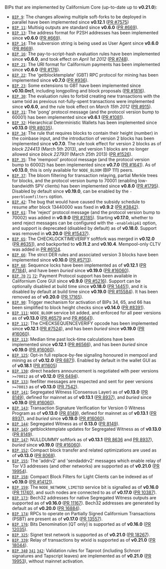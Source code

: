 BIPs that are implemented by Californium Core (up-to-date up to **v0.21.0**):

* [`BIP 9`](https://github.com/californium252/bips/blob/master/bip-0009.mediawiki): The changes allowing multiple soft-forks to be deployed in parallel have been implemented since **v0.12.1**  ([PR #7575](https://github.com/californium252/californium252/pull/7575))
* [`BIP 11`](https://github.com/californium252/bips/blob/master/bip-0011.mediawiki): Multisig outputs are standard since **v0.6.0** ([PR #669](https://github.com/californium252/californium252/pull/669)).
* [`BIP 13`](https://github.com/californium252/bips/blob/master/bip-0013.mediawiki): The address format for P2SH addresses has been implemented since **v0.6.0** ([PR #669](https://github.com/californium252/californium252/pull/669)).
* [`BIP 14`](https://github.com/californium252/bips/blob/master/bip-0014.mediawiki): The subversion string is being used as User Agent since **v0.6.0** ([PR #669](https://github.com/californium252/californium252/pull/669)).
* [`BIP 16`](https://github.com/californium252/bips/blob/master/bip-0016.mediawiki): The pay-to-script-hash evaluation rules have been implemented since **v0.6.0**, and took effect on *April 1st 2012* ([PR #748](https://github.com/californium252/californium252/pull/748)).
* [`BIP 21`](https://github.com/californium252/bips/blob/master/bip-0021.mediawiki): The URI format for Californium payments has been implemented since **v0.6.0** ([PR #176](https://github.com/californium252/californium252/pull/176)).
* [`BIP 22`](https://github.com/californium252/bips/blob/master/bip-0022.mediawiki): The 'getblocktemplate' (GBT) RPC protocol for mining has been implemented since **v0.7.0** ([PR #936](https://github.com/californium252/californium252/pull/936)).
* [`BIP 23`](https://github.com/californium252/bips/blob/master/bip-0023.mediawiki): Some extensions to GBT have been implemented since **v0.10.0rc1**, including longpolling and block proposals ([PR #1816](https://github.com/californium252/californium252/pull/1816)).
* [`BIP 30`](https://github.com/californium252/bips/blob/master/bip-0030.mediawiki): The evaluation rules to forbid creating new transactions with the same txid as previous not-fully-spent transactions were implemented since **v0.6.0**, and the rule took effect on *March 15th 2012* ([PR #915](https://github.com/californium252/californium252/pull/915)).
* [`BIP 31`](https://github.com/californium252/bips/blob/master/bip-0031.mediawiki): The 'pong' protocol message (and the protocol version bump to 60001) has been implemented since **v0.6.1** ([PR #1081](https://github.com/californium252/californium252/pull/1081)).
* [`BIP 32`](https://github.com/californium252/bips/blob/master/bip-0032.mediawiki): Hierarchical Deterministic Wallets has been implemented since **v0.13.0** ([PR #8035](https://github.com/californium252/californium252/pull/8035)).
* [`BIP 34`](https://github.com/californium252/bips/blob/master/bip-0034.mediawiki): The rule that requires blocks to contain their height (number) in the coinbase input, and the introduction of version 2 blocks has been implemented since **v0.7.0**. The rule took effect for version 2 blocks as of *block 224413* (March 5th 2013), and version 1 blocks are no longer allowed since *block 227931* (March 25th 2013) ([PR #1526](https://github.com/californium252/californium252/pull/1526)).
* [`BIP 35`](https://github.com/californium252/bips/blob/master/bip-0035.mediawiki): The 'mempool' protocol message (and the protocol version bump to 60002) has been implemented since **v0.7.0** ([PR #1641](https://github.com/californium252/californium252/pull/1641)). As of **v0.13.0**, this is only available for `NODE_BLOOM` (BIP 111) peers.
* [`BIP 37`](https://github.com/californium252/bips/blob/master/bip-0037.mediawiki): The bloom filtering for transaction relaying, partial Merkle trees for blocks, and the protocol version bump to 70001 (enabling low-bandwidth SPV clients) has been implemented since **v0.8.0** ([PR #1795](https://github.com/californium252/californium252/pull/1795)). Disabled by default since **v0.19.0**, can be enabled by the `-peerbloomfilters` option.
* [`BIP 42`](https://github.com/californium252/bips/blob/master/bip-0042.mediawiki): The bug that would have caused the subsidy schedule to resume after block 13440000 was fixed in **v0.9.2** ([PR #3842](https://github.com/californium252/californium252/pull/3842)).
* [`BIP 61`](https://github.com/californium252/bips/blob/master/bip-0061.mediawiki): The 'reject' protocol message (and the protocol version bump to 70002) was added in **v0.9.0** ([PR #3185](https://github.com/californium252/californium252/pull/3185)). Starting **v0.17.0**, whether to send reject messages can be configured with the `-enablebip61` option, and support is deprecated (disabled by default) as of **v0.18.0**. Support was removed in **v0.20.0** ([PR #15437](https://github.com/californium252/californium252/pull/15437)).
* [`BIP 65`](https://github.com/californium252/bips/blob/master/bip-0065.mediawiki): The CHECKLOCKTIMEVERIFY softfork was merged in **v0.12.0** ([PR #6351](https://github.com/californium252/californium252/pull/6351)), and backported to **v0.11.2** and **v0.10.4**. Mempool-only CLTV was added in [PR #6124](https://github.com/californium252/californium252/pull/6124).
* [`BIP 66`](https://github.com/californium252/bips/blob/master/bip-0066.mediawiki): The strict DER rules and associated version 3 blocks have been implemented since **v0.10.0** ([PR #5713](https://github.com/californium252/californium252/pull/5713)).
* [`BIP 68`](https://github.com/californium252/bips/blob/master/bip-0068.mediawiki): Sequence locks have been implemented as of **v0.12.1**  ([PR #7184](https://github.com/californium252/californium252/pull/7184)), and have been *buried* since **v0.19.0** ([PR #16060](https://github.com/californium252/californium252/pull/16060)).
* [`BIP 70`](https://github.com/californium252/bips/blob/master/bip-0070.mediawiki) [`71`](https://github.com/californium252/bips/blob/master/bip-0071.mediawiki) [`72`](https://github.com/californium252/bips/blob/master/bip-0072.mediawiki):
  Payment Protocol support has been available in Californium Core GUI since **v0.9.0** ([PR #5216](https://github.com/californium252/californium252/pull/5216)).
  Support can be optionally disabled at build time since **v0.18.0** ([PR 14451](https://github.com/californium252/californium252/pull/14451)),
  and it is disabled by default at build time since **v0.19.0** ([PR #15584](https://github.com/californium252/californium252/pull/15584)).
  It has been removed as of **v0.20.0** ([PR 17165](https://github.com/californium252/californium252/pull/17165)).
* [`BIP 90`](https://github.com/californium252/bips/blob/master/bip-0090.mediawiki): Trigger mechanism for activation of BIPs 34, 65, and 66 has been simplified to block height checks since **v0.14.0** ([PR #8391](https://github.com/californium252/californium252/pull/8391)).
* [`BIP 111`](https://github.com/californium252/bips/blob/master/bip-0111.mediawiki): `NODE_BLOOM` service bit added, and enforced for all peer versions as of **v0.13.0** ([PR #6579](https://github.com/californium252/californium252/pull/6579) and [PR #6641](https://github.com/californium252/californium252/pull/6641)).
* [`BIP 112`](https://github.com/californium252/bips/blob/master/bip-0112.mediawiki): The CHECKSEQUENCEVERIFY opcode has been implemented since **v0.12.1** ([PR #7524](https://github.com/californium252/californium252/pull/7524)), and has been *buried* since **v0.19.0** ([PR #16060](https://github.com/californium252/californium252/pull/16060)).
* [`BIP 113`](https://github.com/californium252/bips/blob/master/bip-0113.mediawiki): Median time past lock-time calculations have been implemented since **v0.12.1** ([PR #6566](https://github.com/californium252/californium252/pull/6566)), and has been *buried* since **v0.19.0** ([PR #16060](https://github.com/californium252/californium252/pull/16060)).
* [`BIP 125`](https://github.com/californium252/bips/blob/master/bip-0125.mediawiki): Opt-in full replace-by-fee signaling honoured in mempool and mining as of **v0.12.0** ([PR 6871](https://github.com/californium252/californium252/pull/6871)). Enabled by default in the wallet GUI as of **v0.18.1** ([PR #11605](https://github.com/californium252/californium252/pull/11605))
* [`BIP 130`](https://github.com/californium252/bips/blob/master/bip-0130.mediawiki): direct headers announcement is negotiated with peer versions `>=70012` as of **v0.12.0** ([PR 6494](https://github.com/californium252/californium252/pull/6494)).
* [`BIP 133`](https://github.com/californium252/bips/blob/master/bip-0133.mediawiki): feefilter messages are respected and sent for peer versions `>=70013` as of **v0.13.0** ([PR 7542](https://github.com/californium252/californium252/pull/7542)).
* [`BIP 141`](https://github.com/californium252/bips/blob/master/bip-0141.mediawiki): Segregated Witness (Consensus Layer) as of **v0.13.0** ([PR 8149](https://github.com/californium252/californium252/pull/8149)), defined for mainnet as of **v0.13.1** ([PR 8937](https://github.com/californium252/californium252/pull/8937)), and *buried* since **v0.19.0** ([PR #16060](https://github.com/californium252/californium252/pull/16060)).
* [`BIP 143`](https://github.com/californium252/bips/blob/master/bip-0143.mediawiki): Transaction Signature Verification for Version 0 Witness Program as of **v0.13.0** ([PR 8149](https://github.com/californium252/californium252/pull/8149)), defined for mainnet as of **v0.13.1** ([PR 8937](https://github.com/californium252/californium252/pull/8937)), and *buried* since **v0.19.0** ([PR #16060](https://github.com/californium252/californium252/pull/16060)).
* [`BIP 144`](https://github.com/californium252/bips/blob/master/bip-0144.mediawiki): Segregated Witness as of **0.13.0** ([PR 8149](https://github.com/californium252/californium252/pull/8149)).
* [`BIP 145`](https://github.com/californium252/bips/blob/master/bip-0145.mediawiki): getblocktemplate updates for Segregated Witness as of **v0.13.0** ([PR 8149](https://github.com/californium252/californium252/pull/8149)).
* [`BIP 147`](https://github.com/californium252/bips/blob/master/bip-0147.mediawiki): NULLDUMMY softfork as of **v0.13.1** ([PR 8636](https://github.com/californium252/californium252/pull/8636) and [PR 8937](https://github.com/californium252/californium252/pull/8937)), *buried* since **v0.19.0** ([PR #16060](https://github.com/californium252/californium252/pull/16060)).
* [`BIP 152`](https://github.com/californium252/bips/blob/master/bip-0152.mediawiki): Compact block transfer and related optimizations are used as of **v0.13.0** ([PR 8068](https://github.com/californium252/californium252/pull/8068)).
* [`BIP 155`](https://github.com/californium252/bips/blob/master/bip-0155.mediawiki): The 'addrv2' and 'sendaddrv2' messages which enable relay of Tor V3 addresses (and other networks) are supported as of **v0.21.0** ([PR 19954](https://github.com/californium252/californium252/pull/19954)).
* [`BIP 158`](https://github.com/californium252/bips/blob/master/bip-0158.mediawiki): Compact Block Filters for Light Clients can be indexed as of **v0.19.0** ([PR #14121](https://github.com/californium252/californium252/pull/14121)).
* [`BIP 159`](https://github.com/californium252/bips/blob/master/bip-0159.mediawiki): The `NODE_NETWORK_LIMITED` service bit is signalled as of **v0.16.0** ([PR 11740](https://github.com/californium252/californium252/pull/11740)), and such nodes are connected to as of **v0.17.0** ([PR 10387](https://github.com/californium252/californium252/pull/10387)).
* [`BIP 173`](https://github.com/californium252/bips/blob/master/bip-0173.mediawiki): Bech32 addresses for native Segregated Witness outputs are supported as of **v0.16.0** ([PR 11167](https://github.com/californium252/californium252/pull/11167)). Bech32 addresses are generated by default as of **v0.20.0** ([PR 16884](https://github.com/californium252/californium252/pull/16884)).
* [`BIP 174`](https://github.com/californium252/bips/blob/master/bip-0174.mediawiki): RPCs to operate on Partially Signed Californium Transactions (PSBT) are present as of **v0.17.0** ([PR 13557](https://github.com/californium252/californium252/pull/13557)).
* [`BIP 176`](https://github.com/californium252/bips/blob/master/bip-0176.mediawiki): Bits Denomination [QT only] is supported as of **v0.16.0** ([PR 12035](https://github.com/californium252/californium252/pull/12035)).
* [`BIP 325`](https://github.com/californium252/bips/blob/master/bip-0325.mediawiki): Signet test network is supported as of **v0.21.0** ([PR 18267](https://github.com/californium252/californium252/pull/18267)).
* [`BIP 339`](https://github.com/californium252/bips/blob/master/bip-0339.mediawiki): Relay of transactions by wtxid is supported as of **v0.21.0** ([PR 18044](https://github.com/californium252/californium252/pull/18044)).
* [`BIP 340`](https://github.com/californium252/bips/blob/master/bip-0340.mediawiki) [`341`](https://github.com/californium252/bips/blob/master/bip-0341.mediawiki) [`342`](https://github.com/californium252/bips/blob/master/bip-0342.mediawiki): Validation rules for Taproot (including Schnorr signatures and Tapscript leaves) are implemented as of **v0.21.0** ([PR 19953](https://github.com/californium252/californium252/pull/19953)), without mainnet activation.
